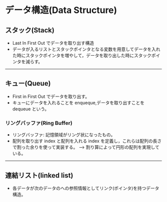 # データ構造(Data Structure)

## スタック(Stack)

- Last In First Out でデータを取り出す構造
- データが入るリストとスタックポインタとなる変数を用意してデータを入れた時にスタックポインタを増やして，データを取り出した時にスタックポインタを減らす。

---

## キュー(Queue)

- First in First Out でデータを取り出す。
- キューにデータを入れることを enqueque,データを取り出すことを dequeue という。

### リングバッファ(Ring Buffer)

- リングバッファ: 記憶領域がリング状になったもの。
- 配列を取り出す index と配列を入れる index を定義し，これらは配列の長さで割った余りを使って実装する。 --> 割り算によって円形の配列を実現している。

---

## 連結リスト(linked list)

- 各データが次のデータのへの参照情報としてリンク(ポインタ)を持つデータ構造。
